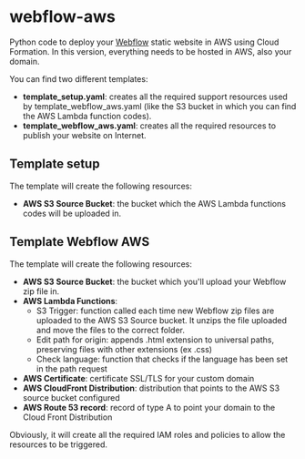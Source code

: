 # webflow-aws
Python code to deploy your [Webflow](https://webflow.com/) static website in AWS using Cloud Formation.
In this version, everything needs to be hosted in AWS, also your domain.

You can find two different templates:

- **template_setup.yaml**: creates all the required support resources used by template_webflow_aws.yaml (like the S3 bucket in which you can find the AWS Lambda function codes).
- **template_webflow_aws.yaml**: creates all the required resources to publish your website on Internet. 

## Template setup
The template will create the following resources:

- **AWS S3 Source Bucket**: the bucket which the AWS Lambda functions codes will be uploaded in. 

## Template Webflow AWS
The template will create the following resources:

* **AWS S3 Source Bucket**: the bucket which you'll upload your Webflow zip file in.
* **AWS Lambda Functions**:
    * S3 Trigger: function called each time new Webflow zip files are uploaded to the AWS S3 Source bucket. It unzips the file uploaded and move the files to the correct folder.
    * Edit path for origin: appends .html extension to universal paths, preserving files with other extensions (ex .css)
    * Check language: function that checks if the language has been set in the path request
* **AWS Certificate**: certificate SSL/TLS for your custom domain
* **AWS CloudFront Distribution**: distribution that points to the AWS S3 source bucket configured
* **AWS Route 53 record**: record of type A to point your domain to the Cloud Front Distribution

Obviously, it will create all the required IAM roles and policies to allow the resources to be triggered.